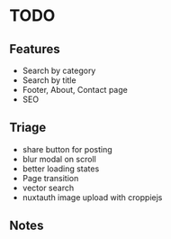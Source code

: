 # TODO

## Features

- Search by category
- Search by title
- Footer, About, Contact page
- SEO

## Triage

- share button for posting
- blur modal on scroll
- better loading states
- Page transition
- vector search
- nuxtauth image upload with croppiejs

## Notes

